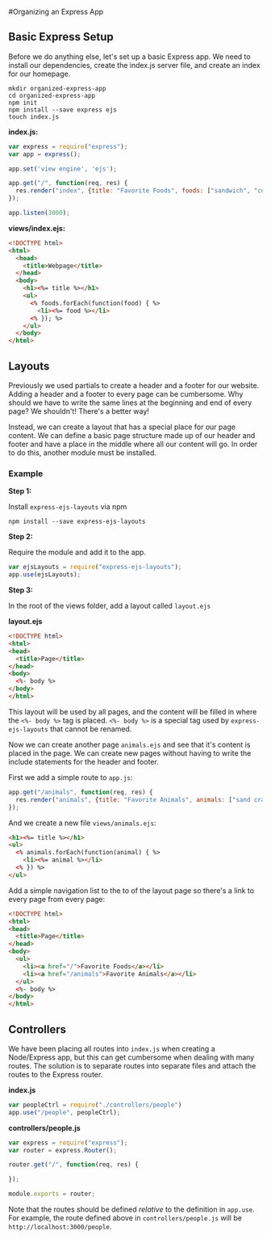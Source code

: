 #Organizing an Express App

## Basic Express Setup

Before we do anything else, let's set up a basic Express app. We need to install our dependencies, create the index.js server file, and create an index for our homepage.

```
mkdir organized-express-app
cd organized-express-app
npm init
npm install --save express ejs
touch index.js
```

**index.js:**

```js
var express = require("express");
var app = express();

app.set('view engine', 'ejs');

app.get("/", function(req, res) {
  res.render("index", {title: "Favorite Foods", foods: ["sandwich", "corn dog"]})
});

app.listen(3000);
```

**views/index.ejs:**

```html
<!DOCTYPE html>
<html>
  <head>
    <title>Webpage</title>
  </head>
  <body>
    <h1><%= title %></h1>
    <ul>
      <% foods.forEach(function(food) { %>
        <li><%= food %></li>
      <% }); %>
    </ul>
  </body>
</html>
```

## Layouts

Previously we used partials to create a header and a footer for our website. Adding a header and a footer to every page can be cumbersome. Why should we have to write the same lines at the beginning and end of every page? We shouldn't! There's a better way!

Instead, we can create a layout that has a special place for our page content. We can define a basic page structure made up of our header and footer and have a place in the middle where all our content will go. In order to do this, another module must be installed.

### Example

**Step 1:**

Install `express-ejs-layouts` via npm

```
npm install --save express-ejs-layouts
```

**Step 2:**

Require the module and add it to the app.

```js
var ejsLayouts = require("express-ejs-layouts");
app.use(ejsLayouts);
```

**Step 3:**

In the root of the views folder, add a layout called `layout.ejs`

**layout.ejs**
```html
<!DOCTYPE html>
<html>
<head>
  <title>Page</title>
</head>
<body>
  <%- body %>
</body>
</html>
```

This layout will be used by all pages, and the content will be filled in where the `<%- body %>` tag is placed. `<%- body %>` is a special tag used by `express-ejs-layouts` that cannot be renamed.

Now we can create another page `animals.ejs` and see that it's content is placed in the page. We can create new pages without having to write the include statements for the header and footer.

First we add a simple route to `app.js`:

```js
app.get("/animals", function(req, res) {
  res.render("animals", {title: "Favorite Animals", animals: ["sand crab", "corny joke dog"]})
});
```

And we create a new file `views/animals.ejs`:

```html
<h1><%= title %></h1>
<ul>
  <% animals.forEach(function(animal) { %>
    <li><%= animal %></li>
  <% }) %>
</ul>
```

Add a simple navigation list to the to of the layout page so there's a link to every page from every page:

```html
<!DOCTYPE html>
<html>
<head>
  <title>Page</title>
</head>
<body>
  <ul>
    <li><a href="/">Favorite Foods</a></li>
    <li><a href="/animals">Favorite Animals</a></li>
  </ul>
  <%- body %>
</body>
</html>

```

## Controllers

We have been placing all routes into `index.js` when creating a Node/Express app, but this can get cumbersome when dealing with many routes. The solution is to separate routes into separate files and attach the routes to the Express router.

**index.js**

```js
var peopleCtrl = require("./controllers/people")
app.use("/people", peopleCtrl);
```

**controllers/people.js**

```js
var express = require("express");
var router = express.Router();

router.get("/", function(req, res) {

});

module.exports = router;
```

Note that the routes should be defined *relative* to the definition in `app.use`. For example, the route defined above in `controllers/people.js` will be `http://localhost:3000/people`.
